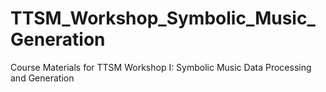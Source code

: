 # TTSM_Workshop_Symbolic_Music_Generation
Course Materials for TTSM Workshop I: Symbolic Music Data Processing and Generation
